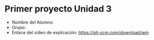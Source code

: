 # Primer proyecto Unidad 3
- Nombre del Alumno:
- Grupo:
- Enlace del video de explicación: https://git-scm.com/download/win
  
